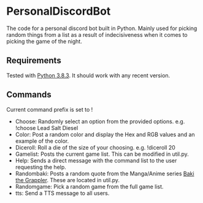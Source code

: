 # PersonalDiscordBot
The code for a personal discord bot built in Python. Mainly used for picking random things from a list as a result of indecisiveness when it comes to picking the game of the night.

## Requirements
Tested with [Python 3.8.3](https://www.python.org/downloads/release/python-383/). It should work with any recent version. 

## Commands
Current command prefix is set to !

- Choose: Randomly select an option from the provided options. e.g. !choose Lead Salt Diesel
- Color: Post a random color and display the Hex and RGB values and an example of the color. 
- Diceroll: Roll a die of the size of your choosing. e.g. !diceroll 20
- Gamelist: Posts the current game list. This can be modified in util.py. 
- Help: Sends a direct message with the command list to the user requesting the help. 
- Randombaki: Posts a random quote from the Manga/Anime series [Baki the Grappler](https://en.wikipedia.org/wiki/Baki_the_Grappler). These are located in util.py. 
- Randomgame: Pick a random game from the full game list. 
- tts: Send a TTS message to all users. 
